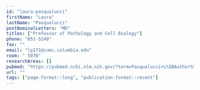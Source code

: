 ```yaml
---
id: "laura-pasqualucci"
firstName: "Laura"
lastName: "Pasqualucci"
postNominalLetters: "MD"
titles: ["Professor of Pathology and Cell Biology"]
phone: "851-5248"
fax: ""
email: "lp171@cumc.columbia.edu"
room: " 507B"
researchAreas: []
pubmed: "https://pubmed.ncbi.nlm.nih.gov/?term=Pasqualucci+L%5BAuthor%5D"
url: ""
tags: ["page-format::long", "publication-format::recent"]
---
```


